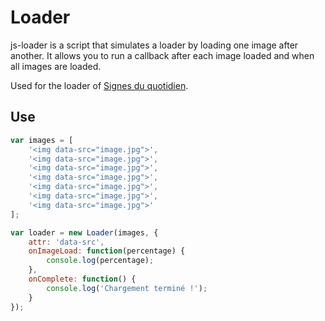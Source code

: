 # Loader

js-loader is a script that simulates a loader by loading one image after another. It allows you to run a callback after each image loaded and when all images are loaded.

Used for the loader of [Signes du quotidien](http://signesduquotidien.org/).

## Use

```js
var images = [
	'<img data-src="image.jpg">',
	'<img data-src="image.jpg">',
	'<img data-src="image.jpg">',
	'<img data-src="image.jpg">',
	'<img data-src="image.jpg">',
	'<img data-src="image.jpg">',
	'<img data-src="image.jpg">'
];

var loader = new Loader(images, {
	attr: 'data-src',
	onImageLoad: function(percentage) {
		console.log(percentage);
	},
	onComplete: function() {
		console.log('Chargement terminé !');
	}
});
```
